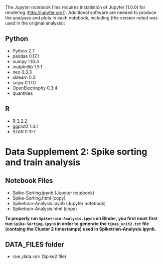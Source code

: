 The Jupyter notebook files requires installation of Jupyter (1.0.0) for rendering (http://jupyter.org/). Additional software are needed to produce the analyses and plots in each notebook, including (the version noted was used in the original analysis):

## Python
* Python 2.7
* pandas 0.17.1
* numpy 1.10.4
* matplotlib 1.5.1
* neo 0.3.3
* sklearn 0.0
* scipy 0.17.0
* OpenElectrophy 0.3.4
* quantities

## R
* R 3.2.2
* ggplot2 1.0.1
* STAR 0.3-7

# Data Supplement 2: Spike sorting and train analysis  

## Notebook Files  
* Spike-Sorting.ipynb (Jupyter notebook)
* Spike-Sorting.html (copy)
* Spiketrain-Analysis.ipynb (Jupyter notebook)
* Spiketrain-Analysis.html (copy)  

**To properly run `Spiketrain-Analysis.ipynb` on Binder, you first must first run `Spike-Sorting.ipynb` in order to generate the `times_unit2.txt` file (containg the Cluster 2 timestamps) used in Spiketrian-Analysis.ipynb.**  


## DATA_FILES folder
* raw_data.smr (Spike2 file)  
